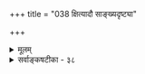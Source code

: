 +++
title = "038 क्षित्यादौ साङ्ख्यदृष्ट्या"

+++
<details><summary>मूलम्</summary>

क्षित्यादौ सांख्यदृष्ट्या यदि किमपि तम(मः)स्कार्यमिष्टं गुरुत्वं तद्वत् कल्प्येत वह्निप्रभृतिषु न कथं सत्त्वकार्यं लघुत्वम् ।  
यादृग्भूताद् गुणात्तद्वदसि च पतनं तादृशादस्तु तस्मात् कॢप्तिस्त्वन्यस्य गुर्वी भवतु तदधिकं काममाप्तोपदेशात् ॥ ३८ ॥
</details>

<details><summary>सर्वाङ्कषटीका - ३८</summary>

। 



सांख्यशास्त्रोक्तप्रक्रियया गुरुत्वं विमृशति - क्षित्यादाविति । **सांख्यदृष्ट्या** = सांख्यतन्त्रदृष्ट्या तमः कार्यं **किमपि** = तमोगुणस्य कार्यभूतं यत्किञ्चित् **गुरुत्वम्** = गुरुत्वं नाम **क्षित्यादौ** = पृथिवीजलयोः 



399. 

726 

यादृग्भूताद् गुणात् तद्वदसि च पतनं, तादृशादस्तु तस्मात् 

क्लृप्तिस्त्वन्यस्य गुर्वी; भवतु तदधिकं काममाप्तोपदेशात् ॥38॥ 

[तार्किकोक्तसंख्यापरीक्षा ] 

एकद्व्यादिप्रतीतिव्यवहृतिविषयो यो गुणः सा तु संख्या 

वाप्यैक्यं नित्यसिद्धं; क्वचिदवयवगैर्जन्यते तत्तदैक्यैः । द्वित्रित्वाद्यं त्वनेकावगतिसहकृतैकैकनिष्ठैक्यजन्यं 

तत्तत्पुंमात्रदृश्यं क्षणिकमिति कथा काऽपि कौतस्कुतानाम् ॥39॥ 

इष्टम् **यदि** = संमतं यदि, तर्हि, तद्वत् **वह्निप्रभृतिषु** = तेजःप्रभृतिपदार्थेषु **सत्त्वकार्यम्** = सत्त्वगुणकार्यम् लघुत्वम् अपि कथं न कल्प्येत ? यादृग्भूतात् **गुणात्** = यादृशात् तमोऽभिधात् गुणात् तत् **पतनम्** = पतनरूपं तत्कार्यं वदसि च तादृशात् **तस्मात्** = तादृशतमोगुणादेव पतनम् अस्तु, **अन्यस्य** = तदतिरिक्तस्य गुरुत्वस्य **क्लृप्तिस्तु** = कल्पनं तु **गुर्वी** = गौरवावहा भवति, 'तद्धेतोरेव तद्धेतुत्वे मध्ये किं तेन' इति न्यायात् । ननु वयं स्वयमिदं न कल्पयामः । अत एव 'सत्त्वकार्यं लघुत्वमपि भवतु' इत्यपीष्टमेव । 'गुरुवरणकमेव तमः' इतिवत् 'सत्त्वं लघु' इत्यपि वदाम एव । अतश्शास्त्रादेवेदमङ्गीकुर्म इति चेत्, तत्राह - आप्तोपदेशात् अधिकं **तत्** = गुरुत्वं चेत्, कामं तथा भवतु, नास्माकं प्रद्वेषः ॥ 

मध्यकाले त्वभूदेवं पण्डितानां परिस्थितिः । सर्वमुच्छृंखलमभूत् हेतुवादप्रभावतः ॥ सुभगाभिक्षुकन्यायः सर्वत्राभूत् क्रमात्तदा । सर्वं तु संकेतमयं त्वनिवार्यमभूत्तदा । 

यदा तु वेदवाक्यानां व्याख्याने कलहो महान् । कर्तव्यं किं तदा सर्वैः विज्ञानं दुर्बलं कृतम् ॥ तपसाध्यात्मविज्ञानं संपाद्यं गुर्वनुग्रहात् । दैवस्य कृपया चैव नान्या गतिरिहास्ति नः ॥ ३८ ॥
</details>
